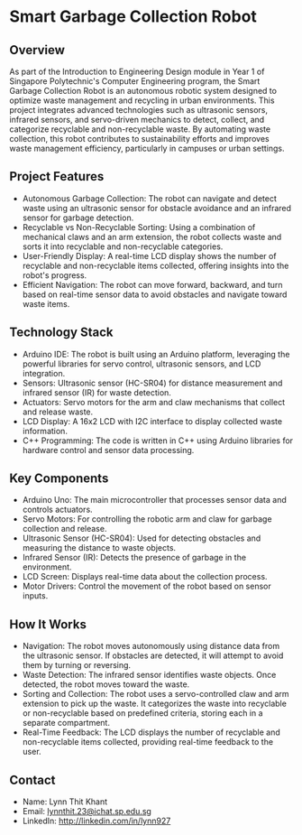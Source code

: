 # Smart Garbage Collection Robot

## Overview
As part of the Introduction to Engineering Design module in Year 1 of Singapore Polytechnic's Computer Engineering program, the Smart Garbage Collection Robot is an autonomous robotic system designed to optimize waste management and recycling in urban environments. This project integrates advanced technologies such as ultrasonic sensors, infrared sensors, and servo-driven mechanics to detect, collect, and categorize recyclable and non-recyclable waste. By automating waste collection, this robot contributes to sustainability efforts and improves waste management efficiency, particularly in campuses or urban settings.

## Project Features
- Autonomous Garbage Collection: The robot can navigate and detect waste using an ultrasonic sensor for obstacle avoidance and an infrared sensor for garbage detection.
- Recyclable vs Non-Recyclable Sorting: Using a combination of mechanical claws and an arm extension, the robot collects waste and sorts it into recyclable and non-recyclable categories.
- User-Friendly Display: A real-time LCD display shows the number of recyclable and non-recyclable items collected, offering insights into the robot's progress.
- Efficient Navigation: The robot can move forward, backward, and turn based on real-time sensor data to avoid obstacles and navigate toward waste items.

## Technology Stack
- Arduino IDE: The robot is built using an Arduino platform, leveraging the powerful libraries for servo control, ultrasonic sensors, and LCD integration.
- Sensors: Ultrasonic sensor (HC-SR04) for distance measurement and infrared sensor (IR) for waste detection.
- Actuators: Servo motors for the arm and claw mechanisms that collect and release waste.
- LCD Display: A 16x2 LCD with I2C interface to display collected waste information.
- C++ Programming: The code is written in C++ using Arduino libraries for hardware control and sensor data processing.

## Key Components
- Arduino Uno: The main microcontroller that processes sensor data and controls actuators.
- Servo Motors: For controlling the robotic arm and claw for garbage collection and release.
- Ultrasonic Sensor (HC-SR04): Used for detecting obstacles and measuring the distance to waste objects.
- Infrared Sensor (IR): Detects the presence of garbage in the environment.
- LCD Screen: Displays real-time data about the collection process.
- Motor Drivers: Control the movement of the robot based on sensor inputs.

## How It Works
- Navigation: The robot moves autonomously using distance data from the ultrasonic sensor. If obstacles are detected, it will attempt to avoid them by turning or reversing.
- Waste Detection: The infrared sensor identifies waste objects. Once detected, the robot moves toward the waste.
- Sorting and Collection: The robot uses a servo-controlled claw and arm extension to pick up the waste. It categorizes the waste into recyclable or non-recyclable based on predefined criteria, storing each in a separate compartment.
- Real-Time Feedback: The LCD displays the number of recyclable and non-recyclable items collected, providing real-time feedback to the user.

## Contact
- Name: Lynn Thit Khant
- Email: lynnthit.23@ichat.sp.edu.sg
- LinkedIn: http://linkedin.com/in/lynn927